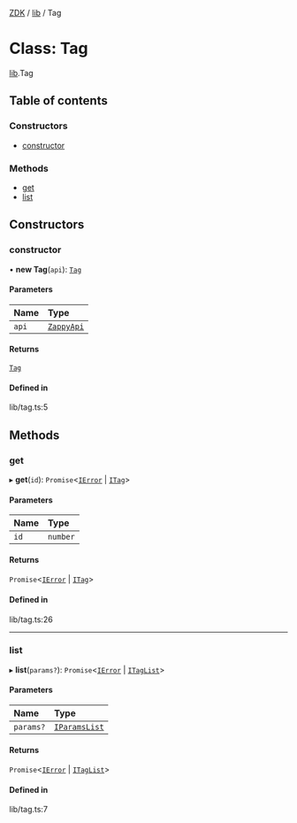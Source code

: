 [ZDK](../README.md) / [lib](../modules/lib.md) / Tag

# Class: Tag

[lib](../modules/lib.md).Tag

## Table of contents

### Constructors

- [constructor](lib.Tag.md#constructor)

### Methods

- [get](lib.Tag.md#get)
- [list](lib.Tag.md#list)

## Constructors

### constructor

• **new Tag**(`api`): [`Tag`](lib.Tag.md)

#### Parameters

| Name | Type |
| :------ | :------ |
| `api` | [`ZappyApi`](index.ZappyApi.md) |

#### Returns

[`Tag`](lib.Tag.md)

#### Defined in

lib/tag.ts:5

## Methods

### get

▸ **get**(`id`): `Promise`\<[`IError`](../interfaces/index.IError.md) \| [`ITag`](../interfaces/index.ITag.md)\>

#### Parameters

| Name | Type |
| :------ | :------ |
| `id` | `number` |

#### Returns

`Promise`\<[`IError`](../interfaces/index.IError.md) \| [`ITag`](../interfaces/index.ITag.md)\>

#### Defined in

lib/tag.ts:26

___

### list

▸ **list**(`params?`): `Promise`\<[`IError`](../interfaces/index.IError.md) \| [`ITagList`](../interfaces/index.ITagList.md)\>

#### Parameters

| Name | Type |
| :------ | :------ |
| `params?` | [`IParamsList`](../interfaces/index.IParamsList.md) |

#### Returns

`Promise`\<[`IError`](../interfaces/index.IError.md) \| [`ITagList`](../interfaces/index.ITagList.md)\>

#### Defined in

lib/tag.ts:7
